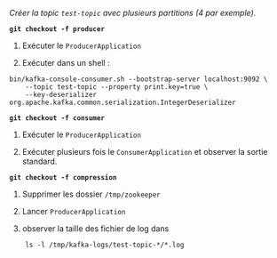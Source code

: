 
_Créer la topic `test-topic` avec plusieurs partitions (4 par exemple)._

**`git checkout -f producer`**

1. Exécuter le `ProducerApplication`

2. Exécuter dans un shell :
```
bin/kafka-console-consumer.sh --bootstrap-server localhost:9092 \
    --topic test-topic --property print.key=true \
    --key-deserializer org.apache.kafka.common.serialization.IntegerDeserializer
```

**`git checkout -f consumer`**

1. Exécuter le `ProducerApplication`

2. Exécuter plusieurs fois le `ConsumerApplication` et observer la sortie standard.

**`git checkout -f compression`**

1. Supprimer les dossier `/tmp/zookeeper`

2. Lancer `ProducerApplication`

3. observer la taille des fichier de log dans
```
    ls -l /tmp/kafka-logs/test-topic-*/*.log
```